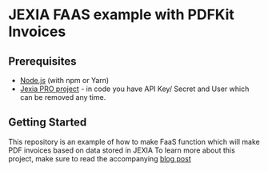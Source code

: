 # JEXIA FAAS example with PDFKit Invoices

## Prerequisites

- [Node.js](http://nodejs.org/) (with npm or Yarn)
- [Jexia PRO project](https://jexia.com) - in code you have API Key/ Secret and User which can be removed any time. 

## Getting Started

This repository is an example of how to make FaaS function which will make PDF invoices based on data stored in JEXIA
To learn more about this project, make sure to read the accompanying [blog post](https://jexia.com)

